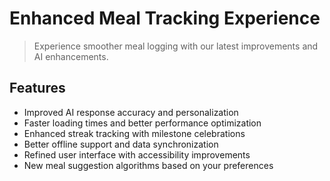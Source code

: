 # Enhanced Meal Tracking Experience

> Experience smoother meal logging with our latest improvements and AI enhancements.

## Features

- Improved AI response accuracy and personalization
- Faster loading times and better performance optimization  
- Enhanced streak tracking with milestone celebrations
- Better offline support and data synchronization
- Refined user interface with accessibility improvements
- New meal suggestion algorithms based on your preferences